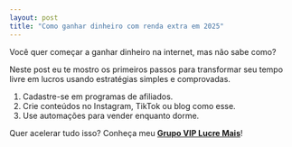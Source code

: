 ```yaml
---
layout: post
title: "Como ganhar dinheiro com renda extra em 2025"
---
```


Você quer começar a ganhar dinheiro na internet, mas não sabe como?

Neste post eu te mostro os primeiros passos para transformar seu tempo livre em lucros usando estratégias simples e comprovadas.

1. Cadastre-se em programas de afiliados.
2. Crie conteúdos no Instagram, TikTok ou blog como esse.
3. Use automações para vender enquanto dorme.

Quer acelerar tudo isso? Conheça meu **[Grupo VIP Lucre Mais](/lucremais)**!
